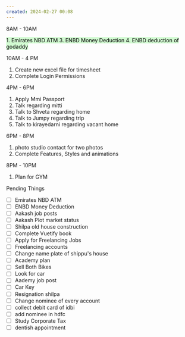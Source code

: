 ```yaml
---
created: 2024-02-27 00:08
---
```

8AM - 10AM

<mark style="background: #BBFABBA6;">1. Emirates NBD ATM 
3. ENBD Money Deduction
4. ENBD deduction of godaddy</mark>

10AM - 4 PM
1. Create new excel file for timesheet
2. Complete Login Permissions

4PM - 6PM 
1. Apply Mmi Passport
2. Talk regarding mitti
3. Talk to Shveta regarding home
4. Talk to Jumpy regarding trip
5. Talk to kirayedarni regarding vacant home

6PM - 8PM 
1. photo studio contact for two photos
2. Complete Features, Styles and animations

8PM - 10PM 
1. Plan for GYM

Pending Things

 - [ ] Emirates NBD ATM 
 - [ ] ENBD Money Deduction
- [ ] Aakash job posts
- [ ] Aakash Plot market status
- [ ] Shilpa old house construction
- [ ] Complete Vuetify book
- [ ] Apply for Freelancing Jobs
- [ ] Freelancing accounts
- [ ] Change name plate of shippu's house 
- [ ] Academy plan 
- [ ] Sell Both Bikes
- [ ] Look for car
- [ ] Aademy job post
- [ ] Car Key 
- [ ] Resignation shilpa
- [ ] Change nominee of every account
- [ ] collect debit card of idbi
- [ ] add nominee in hdfc 
- [ ] Study Corporate Tax
- [ ] dentish appointment 